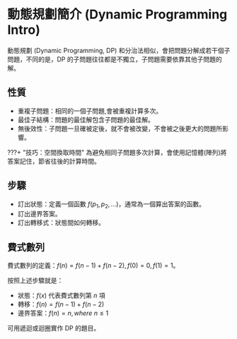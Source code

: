 # 動態規劃簡介 (Dynamic Programming Intro)

動態規劃 (Dynamic Programming, DP) 和分治法相似，會把問題分解成若干個子問題，不同的是，DP 的子問題往往都是不獨立，子問題需要依靠其他子問題的解。

## 性質
- 重複子問題：相同的一個子問題,會被重複計算多次。
- 最佳子結構：問題的最佳解包含子問題的最佳解。
- 無後效性：子問題一旦確被定後，就不會被改變，不會被之後更大的問題所影響。

???+ "技巧：空間換取時間"
	為避免相同子問題多次計算，會使用記憶體(陣列)將答案記住，節省往後的計算時間。

## 步驟
- 訂出狀態：定義一個函數 $f(p_1,p_2,...)$，通常為一個算出答案的函數。
- 訂出邊界答案。
- 訂出轉移式：狀態間如何轉移。

## 費式數列
費式數列的定義：$f(n)=f(n-1)+f(n-2),f(0)=0,f(1)=1$。

按照上述步驟就是：
- 狀態：$f(x)$ 代表費式數列第 $n$ 項
- 轉移：$f(n)=f(n-1)+f(n-2)$
- 邊界答案：$f(n)=n,where$ $n\leq 1$

可用遞迴或迴圈實作 DP 的題目。
